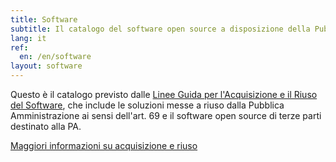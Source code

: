```yaml
---
title: Software
subtitle: Il catalogo del software open source a disposizione della Pubblica Amministrazione.
lang: it
ref:
  en: /en/software
layout: software
---
```


Questo è il catalogo previsto dalle [Linee Guida per l'Acquisizione e il Riuso del Software](/it/riuso), che include le soluzioni messe a riuso dalla Pubblica Amministrazione ai sensi dell'art. 69 e il software open source di terze parti destinato alla PA.

<a href="/it/riuso" class="btn btn-primary mt-2">Maggiori informazioni su acquisizione e riuso</a>
